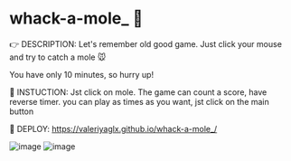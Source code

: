 # whack-a-mole_ :eyes:


:point_right: DESCRIPTION:  Let's remember old good game. Just click your mouse and try to catch a mole :mouse:

You have only 10 minutes, so hurry up!


:page_facing_up: INSTUCTION: Jst click on mole. The game can count a score, have reverse timer. you can play as times as you want, jst click on the main button  

:eyes: DEPLOY: https://valeriyaglx.github.io/whack-a-mole_/

![image](https://user-images.githubusercontent.com/115462690/204377697-ba008974-93b2-4c96-9794-61de5a83129e.png)
![image](https://user-images.githubusercontent.com/115462690/204377753-46fb461e-96c7-4398-8f84-85357f6cbbb3.png)

